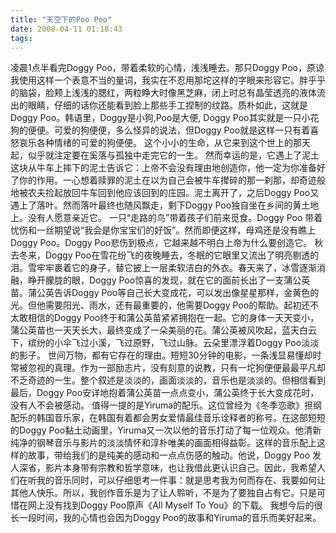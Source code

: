 ```yaml
---
title: "天空下的Poo Poo"
date: 2008-04-11 01:18:43
tags:
---
```


凌晨1点半看完Doggy Poo，带着柔软的心情，浅浅睡去。那只Doggy Poo，原谅我使用这样一个表意不当的量词，我实在不忍用那坨这样的字眼来形容它。胖乎乎的脑袋，脸颊上浅浅的腮红，两粒睁大时像黑芝麻，闭上时总有晶莹透亮的液体流出的眼睛，仔细的话你还能看到脸上那些手工捏制的纹路。质朴如此，这就是Doggy Poo。韩语里，Doggy是小狗,Poo是大便, Doggy Poo其实就是一只小花狗的便便。可爱的狗便便，多么怪异的说法，但Doggy Poo就是这样一只有着喜怒哀乐各种情绪的可爱的狗便便。 这个小小的生命，从它来到这个世上的那天起，似乎就注定要在奚落与孤独中走完它的一生。 然而幸运的是，它遇上了泥土这块从牛车上摔下的泥土告诉它：上帝不会没有理由地创造你，他一定为你准备好了你的作用。一心想着赎罪的泥土在以为自己会被牛车撵碎的那一刹那，却奇迹般地被农夫捡起放回牛车回到他应该回到的庄园。泥土离开了，之后Doggy Poo又遇上了落叶。然而落叶最终也随风飘走，剩下Doggy Poo独自坐在乡间的黄土地上。没有人愿意亲近它。 一只“走路的鸟”带着孩子们前来觅食。Doggy Poo 带着忧伤和一丝期望说“我会是你宝宝们的好饭”。然而即便这样，母鸡还是没有瞧上Doggy Poo。Doggy Poo悲伤到极点，它越来越不明白上帝为什么要创造它。 秋去冬来，Doggy Poo在雪花纷飞的夜晚睡去，冬眠的它眼里又流出了明亮剔透的泪。雪牢牢裹着它的身子，替它披上一层柔软洁白的外衣。春天来了，冰雪逐渐消融，睁开朦胧的眼，Doggy Poo惊喜的发现，就在它的面前长出了一支蒲公英苗。蒲公英告诉Doggy Poo等自己长大变成花，可以发出像星星那样，金黄色的光。但他需要阳光、雨水，还有最重要的，他需要Doggy Poo的帮助。起初还不太敢相信的Doggy Poo终于和蒲公英苗紧紧拥抱在一起。它的身体一天天变小，蒲公英苗也一天天长大，最终变成了一朵美丽的花。蒲公英被风吹起，蓝天白云下，缤纷的小伞飞过小溪，飞过原野，飞过山脉。云朵里漂浮着Doggy Poo淡淡的影子。 世间万物，都有它存在的理由。短短30分钟的电影，一条浅显易懂却时常被忽视的真理。作为一部励志片，没有刻意的说教，只有一坨狗便便最最平凡却不乏奇迹的一生。整个叙述是淡淡的，画面淡淡的，音乐也是淡淡的。但相信看到最后，Doggy Poo安详地抱着蒲公英苗一点点变小，蒲公英终于长大变成花时，没有人不会被感动。 值得一提的是Yiruma的配乐。这位曾经为《冬季恋歌》担纲配乐的韩国音乐家，在韩国有着都会男女爱情最佳音乐诠释者的称号。在这部短短的Doggy Poo黏土动画里，Yiruma又一次以他的音乐打动了每一位观众。他清新纯净的钢琴音乐与影片的淡淡情怀和淳朴唯美的画面相得益彰。这样的音乐配上这样的故事，带给我们的是纯美的感动和一点点伤感的触动。他说，Doggy Poo 发人深省，影片本身带有宗教和哲学意味，也让我借此更认识自己。因此，我希望人们在听我的音乐同时，可以仔细思考一件事：就是思考我为何而存在、我要如何让其他人快乐。所以，我创作音乐是为了让人聆听，不是为了要独自占有它。只是可惜在网上没有找到Doggy Poo原声《All Myself To You》的下载。 我想今后的很长一段时间，我的心情也会因为Doggy Poo的故事和Yiruma的音乐而美好起来。